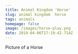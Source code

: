 ```yaml
---
title: Animal Kingdom 'Horse'
slug: animal kingdom  horse
tags: animals
homepage: false
image: /images/horse-play.png
date: 2019-04-06T17:19:42.714Z
---
```

Picture of a Horse
